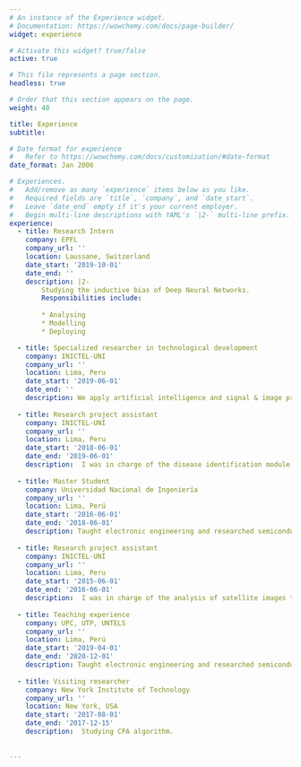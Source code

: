 ```yaml
---
# An instance of the Experience widget.
# Documentation: https://wowchemy.com/docs/page-builder/
widget: experience

# Activate this widget? true/false
active: true

# This file represents a page section.
headless: true

# Order that this section appears on the page.
weight: 40

title: Experience
subtitle:

# Date format for experience
#   Refer to https://wowchemy.com/docs/customization/#date-format
date_format: Jan 2006

# Experiences.
#   Add/remove as many `experience` items below as you like.
#   Required fields are `title`, `company`, and `date_start`.
#   Leave `date_end` empty if it's your current employer.
#   Begin multi-line descriptions with YAML's `|2-` multi-line prefix.
experience:
  - title: Research Intern
    company: EPFL
    company_url: ''
    location: Laussane, Switzerland
    date_start: '2019-10-01'
    date_end: ''
    description: |2-
        Studying the inductive bias of Deep Neural Networks.
        Responsibilities include:
        
        * Analysing
        * Modelling
        * Deploying

  - title: Specialized researcher in technological development
    company: INICTEL-UNI
    company_url: ''
    location: Lima, Peru
    date_start: '2019-06-01'
    date_end: ''
    description: We apply artificial intelligence and signal & image processing techniques to develop projects for national institutes in Peru. We also do some research on machine learning techniques (CNN). A list of papers can be found here www.inictel-uni.edu.pe/index.php/2020/03/04/procesamiento-de-senales-imagenes-e-inteligencia-artificial/.
    
  - title: Research project assistant
    company: INICTEL-UNI
    company_url: ''
    location: Lima, Peru
    date_start: '2018-06-01'
    date_end: '2019-06-01'
    description:  I was in charge of the disease identification module in the project "Aplicación móvil y sistema electrónico portátil para monitorizar variables que influyen la producción del cultivo de palta Hass usando sensores de temperatura, humedad de suelo, PH e identificación de enfermedades por imágenes en la Región Moquegua".
    
  - title: Master Student
    company: Universidad Nacional de Ingeniería
    company_url: ''
    location: Lima, Perú
    date_start: '2016-06-01'
    date_end: '2018-06-01'
    description: Taught electronic engineering and researched semiconductor physics.
    
  - title: Research project assistant
    company: INICTEL-UNI
    company_url: ''
    location: Lima, Peru
    date_start: '2015-06-01'
    date_end: '2016-06-01'
    description:  I was in charge of the analysis of satellite images to estimate evapotranspiration in the project "Desarrollo de una plataforma de teledetección basada en computación paralela para el procesamiento de imágenes satelitales, haciendo uso de firmas espectrales y análisis de suelos orientada a incrementar el rendimiento del maíz amarillo duro en Lambayeque".
    
  - title: Teaching experience
    company: UPC, UTP, UNTELS
    company_url: ''
    location: Lima, Perú
    date_start: '2019-04-01'
    date_end: '2020-12-01'
    description: Taught electronic engineering and researched semiconductor physics.
    
  - title: Visiting researcher
    company: New York Institute of Technology
    company_url: ''
    location: New York, USA
    date_start: '2017-08-01'
    date_end: '2017-12-15'
    description:  Studying CPA algorithm.
    
    
---
```

